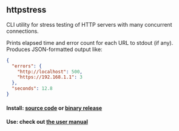 ## httpstress

CLI utility for stress testing of HTTP servers with many concurrent connections.

Prints elapsed time and error count for each URL to stdout (if any).  
Produces JSON-formatted output like:

```json
{
  "errors": {
    "http://localhost": 500,
    "https://192.168.1.1": 3
  },
  "seconds": 12.8
}
```

#### Install: [source code](https://github.com/chillum/httpstress/wiki/Installing-from-source) or [binary release](https://github.com/chillum/httpstress/wiki/Installing-from-binaries)

#### Use: check out [the user manual](https://github.com/chillum/httpstress/wiki)
